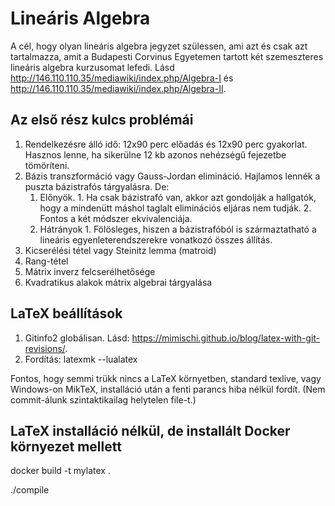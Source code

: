 # Lineáris Algebra
A cél, hogy olyan lineáris algebra jegyzet szülessen, ami azt és csak azt tartalmazza, amit a Budapesti Corvinus Egyetemen tartott két szemeszteres lineáris algebra kurzusomat lefedi.
Lásd <http://146.110.110.35/mediawiki/index.php/Algebra-I> és <http://146.110.110.35/mediawiki/index.php/Algebra-II>.

## Az első rész kulcs problémái
1. Rendelkezésre álló idő: 12x90 perc előadás és 12x90 perc gyakorlat.
Hasznos lenne, ha sikerülne 12 kb azonos nehézségű fejezetbe tömöríteni.
2. Bázis transzformáció vagy Gauss-Jordan elimináció.
Hajlamos lennék a puszta bázistrafós tárgyalásra.
De:
    1. Előnyök.
                1. Ha csak bázistrafó van, akkor azt gondolják a hallgatók, hogy a mindenütt máshol taglalt eliminációs eljáras nem tudják.
                2. Fontos a két módszer ekvivalenciája.
    2. Hátrányok
                1. Fölösleges, hiszen a bázistrafóból is származtatható a lineáris egyenleterendszerekre vonatkozó összes állítás.
3. Kicserélési tétel vagy Steinitz lemma (matroid)
4. Rang-tétel
5. Mátrix inverz felcserélhetősége
6. Kvadratikus alakok mátrix algebrai tárgyalása

## LaTeX beállítások
1. Gitinfo2 globálisan. Lásd: <https://mimischi.github.io/blog/latex-with-git-revisions/>.
2. Fordítás: 
    latexmk --lualatex

Fontos, hogy semmi trükk nincs a LaTeX környetben, standard texlive, vagy Windows-on MikTeX, installáció után a fenti parancs hiba nélkül fordít.
(Nem commit-álunk szintaktikailag helytelen file-t.)

## LaTeX installáció nélkül, de installált Docker környezet mellett

docker build -t mylatex .

./compile
